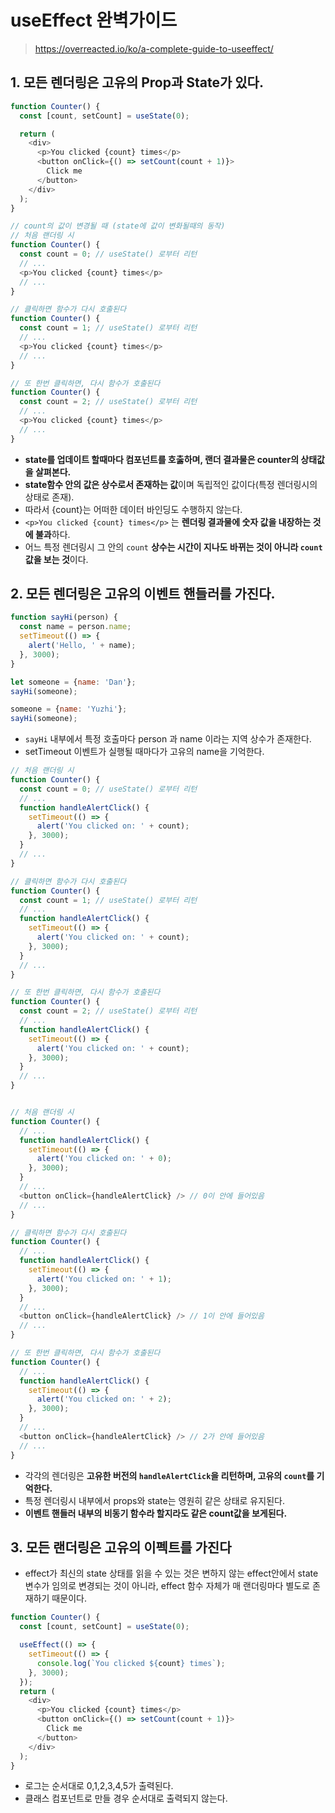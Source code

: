 # useEffect 완벽가이드
> https://overreacted.io/ko/a-complete-guide-to-useeffect/

## 1. 모든 렌더링은 고유의 Prop과 State가 있다.
```javascript
function Counter() {
  const [count, setCount] = useState(0);

  return (
    <div>
      <p>You clicked {count} times</p>
      <button onClick={() => setCount(count + 1)}>
        Click me
      </button>
    </div>
  );
}

// count의 값이 변경될 때 (state에 값이 변화될때의 동작)
// 처음 랜더링 시
function Counter() {
  const count = 0; // useState() 로부터 리턴
  // ...
  <p>You clicked {count} times</p>
  // ...
}

// 클릭하면 함수가 다시 호출된다
function Counter() {
  const count = 1; // useState() 로부터 리턴
  // ...
  <p>You clicked {count} times</p>
  // ...
}

// 또 한번 클릭하면, 다시 함수가 호출된다
function Counter() {
  const count = 2; // useState() 로부터 리턴
  // ...
  <p>You clicked {count} times</p>
  // ...
}
```
* **state를 업데이트 할때마다 컴포넌트를 호춣하며, 랜더 결과물은 counter의 상태값을 살펴본다.**
* **state함수 안의 값은 상수로서 존재하는 값**이며 독립적인 값이다(특정 렌더링시의 상태로 존재).
* 따라서 {count}는 어떠한 데이터 바인딩도 수행하지 않는다.
* `<p>You clicked {count} times</p>` 는 **렌더링 결과물에 숫자 값을 내장하는 것에 불과**하다.
* 어느 특정 렌더링시 그 안의 `count` **상수는 시간이 지나도 바뀌는 것이 아니라 `count`값을 보는 것**이다.

## 2. 모든 렌더링은 고유의 이벤트 핸들러를 가진다.
```javascript
function sayHi(person) {
  const name = person.name;
  setTimeout(() => {
    alert('Hello, ' + name);
  }, 3000);
}

let someone = {name: 'Dan'};
sayHi(someone);

someone = {name: 'Yuzhi'};
sayHi(someone);
```
* `sayHi` 내부에서 특정 호출마다 person 과 name 이라는 지역 상수가 존재한다.
* setTimeout 이벤트가 실행될 때마다가 고유의 name을 기억한다.

```javascript
// 처음 랜더링 시
function Counter() {
  const count = 0; // useState() 로부터 리턴
  // ...
  function handleAlertClick() {
    setTimeout(() => {
      alert('You clicked on: ' + count);
    }, 3000);
  }
  // ...
}

// 클릭하면 함수가 다시 호출된다
function Counter() {
  const count = 1; // useState() 로부터 리턴
  // ...
  function handleAlertClick() {
    setTimeout(() => {
      alert('You clicked on: ' + count);
    }, 3000);
  }
  // ...
}

// 또 한번 클릭하면, 다시 함수가 호출된다
function Counter() {
  const count = 2; // useState() 로부터 리턴
  // ...
  function handleAlertClick() {
    setTimeout(() => {
      alert('You clicked on: ' + count);
    }, 3000);
  }
  // ...
}


// 처음 랜더링 시
function Counter() {
  // ...
  function handleAlertClick() {
    setTimeout(() => {
      alert('You clicked on: ' + 0);
    }, 3000);
  }
  // ...
  <button onClick={handleAlertClick} /> // 0이 안에 들어있음
  // ...
}

// 클릭하면 함수가 다시 호출된다
function Counter() {
  // ...
  function handleAlertClick() {
    setTimeout(() => {
      alert('You clicked on: ' + 1);
    }, 3000);
  }
  // ...
  <button onClick={handleAlertClick} /> // 1이 안에 들어있음
  // ...
}

// 또 한번 클릭하면, 다시 함수가 호출된다
function Counter() {
  // ...
  function handleAlertClick() {
    setTimeout(() => {
      alert('You clicked on: ' + 2);
    }, 3000);
  }
  // ...
  <button onClick={handleAlertClick} /> // 2가 안에 들어있음
  // ...
}
```
* 각각의 렌더링은 **고유한 버전의 `handleAlertClick`을 리턴하며, 고유의 `count`를 기억한다.**
* 특정 렌더링시 내부에서 props와 state는 영원히 같은 상태로 유지된다.
* **이벤트 핸들러 내부의 비동기 함수라 할지라도 같은 count값을 보게된다.**


## 3. 모든 랜더링은 고유의 이펙트를 가진다
* effect가 최신의 state 상태를 읽을 수 있는 것은 변하지 않는 effect안에서 state변수가 임의로 변경되는 것이 아니라, effect 함수 자체가 매 랜더링마다 별도로 존재하기 때문이다.
```javascript
function Counter() {
  const [count, setCount] = useState(0);

  useEffect(() => {
    setTimeout(() => {
      console.log(`You clicked ${count} times`);
    }, 3000);
  });
  return (
    <div>
      <p>You clicked {count} times</p>
      <button onClick={() => setCount(count + 1)}>
        Click me
      </button>
    </div>
  );
}
```
* 로그는 순서대로 0,1,2,3,4,5가 출력된다.
* 클래스 컴포넌트로 만들 경우 순서대로 출력되지 않는다.
